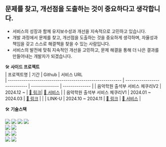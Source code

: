 <h2>문제를 찾고, 개선점을 도출하는 것이 중요하다고 생각합니다.</h2>
<ul>
  <li>서비스의 성장과 함께 유지보수성과 개선을 지속적으로 고민하고 있습니다.</li>
  <li>개발 과정에서 문제를 찾고, 개선점을 도출하는 것을 중요하게 생각하며, 자율성과 책임을 갖고 스스로 해결책을 찾을 수 있는 사람입니다.</li>
  <li>서비스의 발전에 맞춰 지속적인 개선을 고민하고, 문제 해결을 통해 더 나은 결과를 만들어내는 개발자가 되겠습니다.</li>
</ul>

🛠️ <b>사이드 프로젝트</b>
<br/>
| 프로젝트명                                                | 기간                          | Github   | 서비스 URL          
| --------------------------------------------------------- | ---------------------------- | -------------- | -------------- |
| 음악학원 출석부 서비스 체쿠리V2      | 2024.12 ~                    | [🔗 링크](https://github.com/Team-Pond/checkuree-client)| [🔗 서비스](https://pond-client.vercel.app)   |
| 음악학원 출석부 서비스 체쿠리V1      | 2024.01 ~ 2024.03      | [🔗 링크](https://github.com/FewMercy/checkuree)      |  |
| LINK-U                       | 2024.10 ~ 2024.11                 | [🔗 링크](https://github.com/GanziMan/LINK-U-client)      | [🔗 서비스](https://www.link-u.shop)  |

 

🛠️ <b>기술스택</b>
<br/>
<br/>
<img src="https://camo.githubusercontent.com/717b5361e5e13fe7c6b5f0cf9aef950e0dd097540dab6a322edd74244732aa36/68747470733a2f2f696d672e736869656c64732e696f2f62616467652f68746d6c352d4533344632363f7374796c653d666f722d7468652d6261646765266c6f676f3d68746d6c35266c6f676f436f6c6f723d7768697465"/>
<img src="https://camo.githubusercontent.com/822685b90a6a25f8ea86bbd961421bd31a6e72ed3ea5a0251980b7cc0a630ef3/68747470733a2f2f696d672e736869656c64732e696f2f62616467652f6373732d3135373242363f7374796c653d666f722d7468652d6261646765266c6f676f3d63737333266c6f676f436f6c6f723d7768697465"/>
<img src="https://camo.githubusercontent.com/4193fafb614664524aa2cefa0afd772903741d2ef246841f9e06ad4435b2ca97/68747470733a2f2f696d672e736869656c64732e696f2f62616467652f73746f7279626f6f6b2d4646343738353f7374796c653d666f722d7468652d6261646765266c6f676f3d73746f7279626f6f6b266c6f676f436f6c6f723d7768697465"/>
<img src="https://camo.githubusercontent.com/b95e41d5d2ca0db5855480125ff66b35052273e34d637d0cb9ec8ff0e23d905e/68747470733a2f2f696d672e736869656c64732e696f2f62616467652f5461696c77696e645f4353532d677265793f7374796c653d666f722d7468652d6261646765266c6f676f3d7461696c77696e642d637373266c6f676f436f6c6f723d333842324143"/>
<br/>
<img src="https://camo.githubusercontent.com/89f91c3b41619ac2618b70f9ef9aa99915cd1456e04ccc00fce25c8ed1ec3b41/68747470733a2f2f696d672e736869656c64732e696f2f62616467652f6a6176617363726970742d4637444631453f7374796c653d666f722d7468652d6261646765266c6f676f3d6a617661736372697074266c6f676f436f6c6f723d626c61636b"/>
<img src="https://camo.githubusercontent.com/4ec22ada9fa2b5dc3debaae65a96ae1c1fecbead5ac27280e0435168768b0698/68747470733a2f2f696d672e736869656c64732e696f2f62616467652f747970657363726970742d3331373843363f7374796c653d666f722d7468652d6261646765266c6f676f3d74797065736372697074266c6f676f436f6c6f723d7768697465"/>
<br/>
<img src="https://camo.githubusercontent.com/fa138b65bf6c27650c28970b3a4805b5d669ffad28f9704637613ecb2e7cab84/68747470733a2f2f696d672e736869656c64732e696f2f62616467652f72656163742e6a732d3631444146423f7374796c653d666f722d7468652d6261646765266c6f676f3d7265616374266c6f676f436f6c6f723d626c61636b"/>
<img src="https://camo.githubusercontent.com/7eb783b07996c0d3138a296dfde8de0615a41d12b292092bb4df250edd145119/68747470733a2f2f696d672e736869656c64732e696f2f62616467652f6e6578742e6a732d3030303030303f7374796c653d666f722d7468652d6261646765266c6f676f3d6e6578742e6a73266c6f676f436f6c6f723d7768697465"/>
<br/>
<img src="https://camo.githubusercontent.com/236fcd63f5c7932c0928a86fb7ebdbb5e8876cc4c03779cd1fc8aa9c0196aab2/68747470733a2f2f696d672e736869656c64732e696f2f62616467652f6769746875622d3138313731373f7374796c653d666f722d7468652d6261646765266c6f676f3d676974687562266c6f676f436f6c6f723d7768697465"/>
<img src="https://camo.githubusercontent.com/f9ca7f976e491f93373e6ac765ce77078bc1fd7e7338345e108f0eb8dd69463b/68747470733a2f2f696d672e736869656c64732e696f2f62616467652f6769742d4630353033323f7374796c653d666f722d7468652d6261646765266c6f676f3d676974266c6f676f436f6c6f723d7768697465"/>
